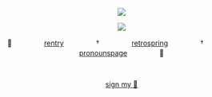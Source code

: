 <div align="center">
  
![](https://komarev.com/ghpvc/?username=undeadlost&label=♡&style=flat-plastic&color=gray)
</div>
<p align="center">
  <img src="https://file.garden/ZjhOfU74SkXuNnGg/IFOAFHG.png"></img></a>
</p>
<div align="center">

🎤ㅤㅤㅤㅤㅤ[rentry](https://rentry.co/undeadlost)ㅤㅤㅤㅤㅤ†ㅤㅤㅤㅤㅤ[retrospring](https://retrospring.net/@roccia)ㅤㅤㅤㅤㅤ†ㅤㅤㅤㅤㅤ[pronounspage](https://en.pronouns.page/@undeadlost)ㅤㅤㅤㅤㅤ🌌
</div>

&nbsp;
<div align="center">
  
[sign my 🎄](https://colormytree.me/2024/01JE0KZ9F2Y8T59BZESD0Y6S48)
</div>
